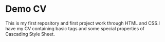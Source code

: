 # Demo CV
This is my first repository and first project work through HTML and CSS.I have my CV containing basic tags and some special properties of Cascading Style Sheet.
